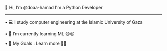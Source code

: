 👋 Hi, I’m @doaa-hamad
I'm a Python Developer
_________________________________________________________________________________________________

• 💻 I study computer engineering at the Islamic University of Gaza

• 🌱 I’m currently learning ML 😄😍

• 🌸 My Goals : Learn more 🤗💙







<!---
doaa-hamad/doaa-hamad is a ✨ special ✨ repository because its `README.md` (this file) appears on your GitHub profile.
You can click the Preview link to take a look at your changes.
--->
